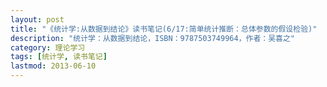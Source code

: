 ```yaml
---
layout: post
title: "《统计学:从数据到结论》读书笔记(6/17:简单统计推断：总体参数的假设检验)"
description: "统计学：从数据到结论，ISBN：9787503749964，作者：吴喜之"
category: 理论学习
tags: [统计学, 读书笔记]
lastmod: 2013-06-10
---
```


